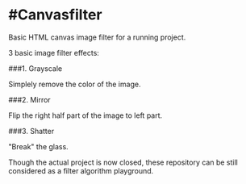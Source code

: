 #Canvasfilter
============

Basic HTML canvas image filter for a running project.

3 basic image filter effects:

###1. Grayscale

Simplely remove the color of the image.

###2. Mirror

Flip the right half part of the image to left part.

###3. Shatter

"Break" the glass.

Though the actual project is now closed, these repository can be still considered as a filter algorithm playground.

